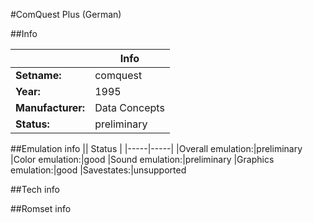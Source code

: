 #ComQuest Plus (German)

##Info

||Info|
|-----|-----|
|**Setname:**|comquest
|**Year:**|1995
|**Manufacturer:**|Data Concepts
|**Status:**|preliminary

##Emulation info
|| Status |
|-----|-----|
|Overall emulation:|preliminary
|Color emulation:|good
|Sound emulation:|preliminary
|Graphics emulation:|good
|Savestates:|unsupported

##Tech info

##Romset info

<!--- START OF EDITED COMMENT DO NOT TOUCH TEXT ABOVE-->
